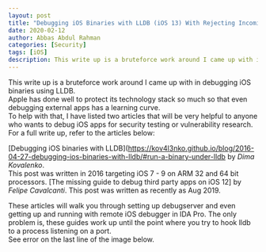 ```yaml
---
layout: post
title: "Debugging iOS Binaries with LLDB (iOS 13) With Rejecting Incoming Connection Error"
date: 2020-02-12
author: Abbas Abdul Rahman
categories: [Security]
tags: [iOS]
description: This write up is a bruteforce work around I came up with in debugging iOS binaries using LLDB. 
---
```


This write up is a bruteforce work around I came up with in debugging iOS binaries using LLDB.  
Apple has done well to protect its technology stack so much so that even debugging external apps has a learning curve.  
To help with that, I have listed two articles that will be very helpful to anyone who wants to debug iOS apps for security testing or vulnerability research.  
For a full write up, refer to the articles below:

[Debugging iOS binaries with LLDB](https://kov4l3nko.github.io/blog/2016-04-27-debugging-ios-binaries-with-lldb/#run-a-binary-under-lldb by *Dima Kovalenko*.  
This post was written in 2016 targeting iOS 7 - 9 on ARM 32 and 64 bit processors.
[The missing guide to debug third party apps on iOS 12] by *Felipe Cavalcanti*. This post was written as recently as Aug 2019.

These articles will walk you through setting up debugserver and even getting up and running with  remote iOS debugger in IDA Pro.
The only problem is, these guides work up until the point where you try to hook lldb to a process listening on a port.  
See error on the last line of the image below.
